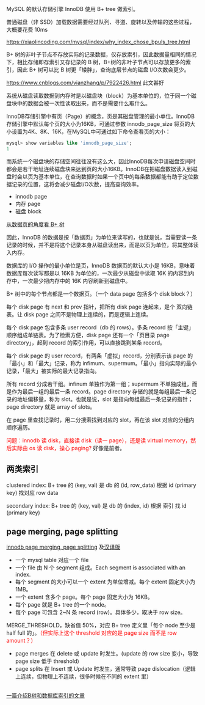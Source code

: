 
MySQL 的默认存储引擎 InnoDB 使用 B+ tree 做索引。

普通磁盘（非 SSD）加载数据需要经过队列、寻道、旋转以及传输的这些过程，大概要花费 10ms



https://xiaolincoding.com/mysql/index/why_index_chose_bpuls_tree.html

B+ 树的非叶子节点不存放实际的记录数据，仅存放索引，因此数据量相同的情况下，相比存储即存索引又存记录的 B 树，B+树的非叶子节点可以存放更多的索引，因此 B+ 树可以比 B 树更「矮胖」，查询底层节点的磁盘 I/O次数会更少。






https://www.cnblogs.com/vianzhang/p/7922426.html 此文甚好

系统从磁盘读取数据到内存时是以磁盘块（block）为基本单位的，位于同一个磁盘块中的数据会被一次性读取出来，而不是需要什么取什么。

InnoDB存储引擎中有页（Page）的概念，页是其磁盘管理的最小单位。InnoDB存储引擎中默认每个页的大小为16KB，可通过参数 innodb_page_size 将页的大小设置为4K、8K、16K，在MySQL中可通过如下命令查看页的大小：

```sql
mysql> show variables like 'innodb_page_size';
1
```

而系统一个磁盘块的存储空间往往没有这么大，因此InnoDB每次申请磁盘空间时都会是若干地址连续磁盘块来达到页的大小16KB。InnoDB在把磁盘数据读入到磁盘时会以页为基本单位，在查询数据时如果一个页中的每条数据都能有助于定位数据记录的位置，这将会减少磁盘I/O次数，提高查询效率。


- innodb page
- 内存 page
- 磁盘 block


[从数据页的角度看 B+ 树](https://xiaolincoding.com/mysql/index/page.html)

因此，InnoDB 的数据是按「数据页」为单位来读写的，也就是说，当需要读一条记录的时候，并不是将这个记录本身从磁盘读出来，而是以页为单位，将其整体读入内存。

数据库的 I/O 操作的最小单位是页，InnoDB 数据页的默认大小是 16KB，意味着数据库每次读写都是以 16KB 为单位的，一次最少从磁盘中读取 16K 的内容到内存中，一次最少把内存中的 16K 内容刷新到磁盘中。

B+ 树中的每个节点都是一个数据页。（一个 data page 包括多个 disk block？）

每个 disk page 有 next 和 prev 指针，把所有 disk page 连起来，是个 双向链表。让 disk page 之间不是物理上连续的，而是逻辑上连续。

每个 disk page 包含多条 user record（db 的 rows）。多条 record 按「主键」顺序组成单链表。为了检索方便，disk page 还有一个「页目录 page directory」，起到 record 的索引作用，可以直接跳到某条 record。

每个 disk page 的 user record，有两条「虚拟」record，分别表示该 page 的「最小」和「最大」记录，称为 infimum、supermum。「最小」指向实际的最小记录，「最大」被实际的最大记录指向。

所有 record 分成若干组。infinum 单独作为第一组；supermum 不单独成组，而是作为最后一组的最后一条 record。page directory 存储的就是每组最后一条记录的地址偏移量，称为 slot。也就是说，slot 是指向每组最后一条记录的指针；page directory 就是 array of slots。

在 page 里查找记录时，用二分搜索找到对应的 slot，再在该 slot 对应的分组内顺序遍历。

<font color="red">问题：innodb 读 disk，直接读 disk（读一 page），还是读 virtual memory，然后实际由 os 读 disk，操心 paging? </font>好像是前者。

## 两类索引

clustered index: B+ tree 的 (key, val) 是 db 的 (id, row_data)
根据 id (primary key) 找对应 row data

secondary index: B+ tree 的 (key, val) 是 db 的 (index, id)
根据 索引 找 id (primary key)


## page merging, page splitting

[innodb page merging, page splitting](https://www.percona.com/blog/innodb-page-merging-and-page-splitting/) 及[汉译版](https://blog.csdn.net/weixin_44228698/article/details/119057511)

- 一个 mysql table 对应一个 file
- 一个 file 由 N 个 segment 组成。Each segment is associated with an index.
- 每个 segment 的大小可以一个 extent 为单位增减。每个 extent 固定大小为 1MB。
- 一个 extent 含多个 page。每个 page 固定大小为 16KB。
- 每个 page 就是 B+ tree 的一个 node。
- 每个 page 可包含 2~N 条 record (row)。具体多少，取决于 row size。


MERGE_THRESHOLD，缺省值 50%，对应 B+ tree 定义里「每个 node 至少是 half full 的」。<font color=red>（但实际上这个 threshold 对应的是 page size 而不是 row amount？）</font>

- page merges 在 delete 或 update 时发生。(update 的 row size 变小，导致 page size 低于 threshold)
- page splits 在 Insert 或 Update 时发生，通常导致 page dislocation（逻辑上连续，但物理上不连续，很多时候在不同的 extent 里）

## 

[一篇介绍B树和数据库索引的文章](https://planetscale.com/blog/btrees-and-database-indexes)